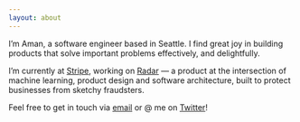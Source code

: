 ```yaml
---
layout: about
---
```


I’m Aman, a software engineer based in Seattle. I find great joy in building products that solve important problems effectively, and delightfully.

I’m currently at [Stripe](https://stripe.com/), working on [Radar](https://stripe.com/radar) — a product at the intersection of machine learning, product design and software architecture, built to protect businesses from sketchy fraudsters. 

Feel free to get in touch via <a href="mailto:{{ site.theme_settings.email_address }}?subject=Hello!" target="_blank">email</a> or @ me on <a href="https://twitter.com/{{ site.theme_settings.twitter }}" target="_blank">Twitter</a>!
